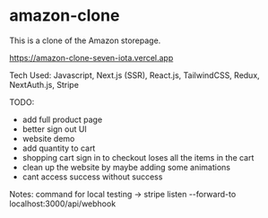 # amazon-clone

This is a clone of the Amazon storepage.

https://amazon-clone-seven-iota.vercel.app

Tech Used:
Javascript, Next.js (SSR), React.js, TailwindCSS, Redux, NextAuth.js, Stripe

TODO:
- add full product page
- better sign out UI
- website demo
- add quantity to cart
- shopping cart sign in to checkout loses all the items in the cart
- clean up the website by maybe adding some animations
- cant access success without success


Notes:
command for local testing -> stripe listen --forward-to localhost:3000/api/webhook

